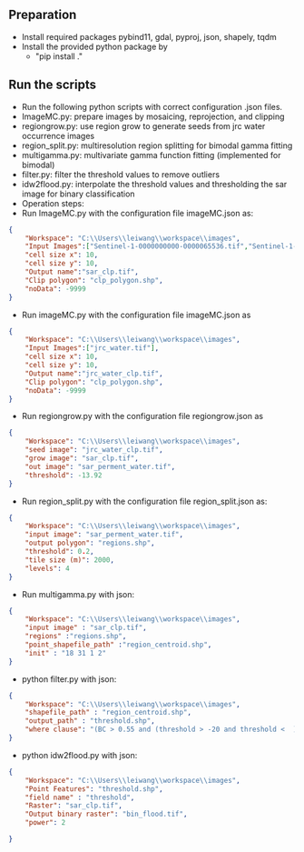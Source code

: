 ## Preparation
- Install required packages pybind11, gdal, pyproj, json, shapely, tqdm
- Install the provided python package by 
	- "pip install ."
##  Run the scripts
- Run the following python scripts with correct configuration .json files. 
- ImageMC.py: prepare images by mosaicing, reprojection, and clipping
- regiongrow.py: use region grow to generate seeds from jrc water occurrence images
- region_split.py: multiresolution region splitting for bimodal gamma fitting
- multigamma.py: multivariate gamma function fitting (implemented for bimodal)
- filter.py: filter the threshold values to remove outliers
- idw2flood.py: interpolate the threshold values and thresholding the sar image for binary classification
- Operation steps:
- Run ImageMC.py with the configuration file imageMC.json as:
```json
{
	"Workspace": "C:\\Users\\leiwang\\workspace\\images",
    "Input Images":["Sentinel-1-0000000000-0000065536.tif","Sentinel-1-0000000000-0000000000.tif","Sentinel-1-0000000000-0000032768.tif"],
    "cell size x": 10,
    "cell size y": 10,
    "Output name":"sar_clp.tif",
    "Clip polygon": "clp_polygon.shp",
    "noData": -9999
}
```

- Run imageMC.py with the configuration file imageMC.json as
```json
{
	"Workspace": "C:\\Users\\leiwang\\workspace\\images",
	"Input Images":["jrc_water.tif"],
    "cell size x": 10,
    "cell size y": 10,
    "Output name":"jrc_water_clp.tif",
    "Clip polygon": "clp_polygon.shp",
    "noData": -9999
}
```

- Run regiongrow.py with the configuration file regiongrow.json as
```json
{
	"Workspace": "C:\\Users\\leiwang\\workspace\\images",
	"seed image": "jrc_water_clp.tif",
	"grow image": "sar_clp.tif",
	"out image": "sar_perment_water.tif",
	"threshold": -13.92
}
```

- Run region_split.py with the configuration file region_split.json as:
```json
{
    "Workspace": "C:\\Users\\leiwang\\workspace\\images",
    "input image": "sar_perment_water.tif",
    "output polygon": "regions.shp",
    "threshold": 0.2,
    "tile size (m)": 2000,
    "levels": 4
}
```

- Run multigamma.py with json:
```json
{
    "Workspace": "C:\\Users\\leiwang\\workspace\\images",
    "input image" : "sar_clp.tif",
    "regions" :"regions.shp",
    "point_shapefile_path" :"region_centroid.shp",
    "init" : "18 31 1 2"
}  
```
- python filter.py with json:
```json
{
    "Workspace": "C:\\Users\\leiwang\\workspace\\images",
    "shapefile_path" : "region_centroid.shp",
    "output_path" : "threshold.shp",
    "where clause": "(BC > 0.55 and (threshold > -20 and threshold <  ) or (BC < 0.55 and (threshold > -10 and threshold < )"
}
```
- python idw2flood.py with json:
```json
{
    "Workspace": "C:\\Users\\leiwang\\workspace\\images",
    "Point Features": "threshold.shp",
    "field name" : "threshold",
    "Raster": "sar_clp.tif",
    "Output binary raster": "bin_flood.tif",
    "power": 2

}

```
